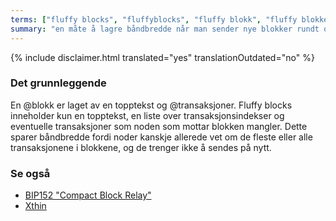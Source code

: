 ```yaml
---
terms: ["fluffy blocks", "fluffyblocks", "fluffy blokk", "fluffy blokker"]
summary: "en måte å lagre båndbredde når man sender nye blokker rundt om i nettverket"
---
```


{% include disclaimer.html translated="yes" translationOutdated="no" %}
### Det grunnleggende

En @blokk er laget av en topptekst og @transaksjoner. Fluffy blocks inneholder
kun en topptekst, en liste over transaksjonsindekser og eventuelle transaksjoner
som noden som mottar blokken mangler. Dette sparer båndbredde fordi noder kanskje
allerede vet om de fleste eller alle transaksjonene i blokkene, og de trenger
ikke å sendes på nytt.

### Se også

* [BIP152 "Compact Block Relay"](https://github.com/bitcoin/bips/blob/master/bip-0152.mediawiki)
* [Xthin](https://github.com/BitcoinUnlimited/BitcoinUnlimited/blob/release/doc/bu-xthin-protocol.md)
